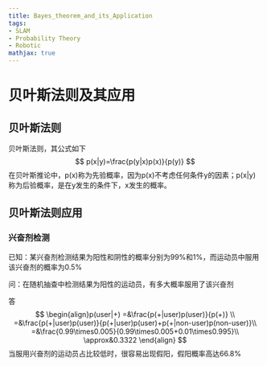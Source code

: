 ```yaml
---
title: Bayes_theorem_and_its_Application
tags:
- SLAM
- Probability Theory
- Robotic
mathjax: true
---
```


# 贝叶斯法则及其应用

## 贝叶斯法则

贝叶斯法则，其公式如下
$$
p(x|y)=\frac{p(y|x)p(x)}{p(y)}
$$
在贝叶斯推论中，p(x)称为先验概率，因为p(x)不考虑任何条件y的因素；p(x|y)称为后验概率，是在y发生的条件下，x发生的概率。

## 贝叶斯法则应用

### 兴奋剂检测

已知：某兴奋剂检测结果为阳性和阴性的概率分别为99%和1%，而运动员中服用该兴奋剂的概率为0.5%

问：在随机抽查中检测结果为阳性的运动员，有多大概率服用了该兴奋剂

答
$$
\begin{align}p(user|+)
=&\frac{p(+|user)p(user)}{p(+)} \\
=&\frac{p(+|user)p(user)}{p(+|user)p(user)+p(+|non-user)p(non-user)}\\
=&\frac{0.99\times0.005}{0.99\times0.005+0.01\times0.995}\\
\approx&0.3322
\end{align}
$$
当服用兴奋剂的运动员占比较低时，很容易出现假阳，假阳概率高达66.8%